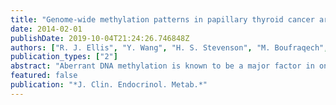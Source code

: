 ```yaml
---
title: "Genome-wide methylation patterns in papillary thyroid cancer are distinct based on histological subtype and tumor genotype"
date: 2014-02-01
publishDate: 2019-10-04T21:24:26.746848Z
authors: ["R. J. Ellis", "Y. Wang", "H. S. Stevenson", "M. Boufraqech", "D. Patel", "N. Nilubol", "S. Davis", "D. C. Edelman", "M. J. Merino", "M. He", "L. Zhang", "P. S. Meltzer", "E. Kebebew"]
publication_types: ["2"]
abstract: "Aberrant DNA methylation is known to be a major factor in oncogenesis and cancer progression, but effects of methylation in papillary thyroid cancer (PTC) are not well defined. The objective of the study was to identify altered methylation patterns, which may be associated with PTC disease behavior. This study was a genome-wide methylation analysis of PTC. The study was conducted at the National Institutes of Health Clinical Center. PTC tissue from 51 patients were analyzed and compared with normal thyroid tissue from seven patients. CpG methylation status was assessed using advanced genome-wide methylation bead chips. Altered methylation patterns in PTC were analyzed by stage, recurrence, histological subtype of tumor, and tumor genotype. PTC is globally hypomethylated compared with normal thyroid with 2837 differentially methylated CpG sites. The follicular variant of PTC demonstrated less differential methylation with only 569 differentially methylated CpG sites. Tumors with mutations in BRAF, RET/PTC, and RAS demonstrated a 3.6-fold increase in the number of differentially methylated sites compared with wild-type tumors. The differentially methylated genes were associated with oncological pathways including cellular movement, growth, and proliferation. PTC is epigenetically distinct from the follicular variant of PTC and by gene mutation status (BRAF, RET/PTC, and RAS)."
featured: false
publication: "*J. Clin. Endocrinol. Metab.*"
---
```


